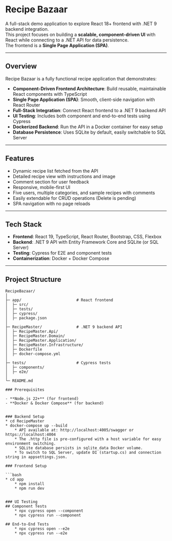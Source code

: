 # Recipe Bazaar

A full-stack demo application to explore React 18+ frontend with .NET 9 backend integration.  
This project focuses on building a **scalable, component-driven UI** with React while connecting to a .NET API for data persistence.  
The frontend is a **Single Page Application (SPA)**.

---

## Overview

Recipe Bazaar is a fully functional recipe application that demonstrates:

- **Component-Driven Frontend Architecture**: Build reusable, maintainable React components with TypeScript  
- **Single Page Application (SPA)**: Smooth, client-side navigation with React Router  
- **Full-Stack Integration**: Connect React frontend to a .NET 9 backend API  
- **UI Testing**: Includes both component and end-to-end tests using Cypress  
- **Dockerized Backend**: Run the API in a Docker container for easy setup  
- **Database Persistence**: Uses SQLite by default, easily switchable to SQL Server  

---

## Features

- Dynamic recipe list fetched from the API  
- Detailed recipe view with instructions and image  
- Comment section for user feedback  
- Responsive, mobile-first UI  
- Five users, multiple categories, and sample recipes with comments  
- Easily extendable for CRUD operations (Delete is pending)  
- SPA navigation with no page reloads  

---

## Tech Stack

- **Frontend**: React 19, TypeScript, React Router, Bootstrap, CSS, Flexbox  
- **Backend**: .NET 9 API with Entity Framework Core and SQLite (or SQL Server)  
- **Testing**: Cypress for E2E and component tests  
- **Containerization**: Docker + Docker Compose  

---

## Project Structure

```text
RecipeBazaar/
│
├─ app/                        # React frontend
│  ├─ src/
│  ├─ tests/
│  ├─ cypress/
│  ├─ package.json
│
├─ RecipeMaster/               # .NET 9 backend API
│  ├─ RecipeMaster.Api/
│  ├─ RecipeMaster.Domain/
│  ├─ RecipeMaster.Application/
│  ├─ RecipeMaster.Infrastructure/
│  ├─ Dockerfile
│  ├─ docker-compose.yml
│
├─ tests/                      # Cypress tests
│  ├─ components/
│  ├─ e2e/
│
└─ README.md

### Prerequisites

- **Node.js 22+** (for frontend)
- **Docker & Docker Compose** (for backend)


### Backend Setup
* cd RecipeMaster
* docker-compose up --build
    * API available at: http://localhost:4005/swagger or https://localhost:4004
    * The .http file is pre-configured with a host variable for easy environment switching.
    * SQLite database persists in sqlite_data Docker volume.
    * To switch to SQL Server, update DI (startup.cs) and connection string in appsettings.json.

### Frontend Setup

```bash
* cd app
    * npm install
    * npm run dev


### UI Testing
## Component Tests
    * npx cypress open --component 
    * npx cypress run --component

## End-to-End Tests
    * npx cypress open --e2e
    * npx cypress run --e2e

